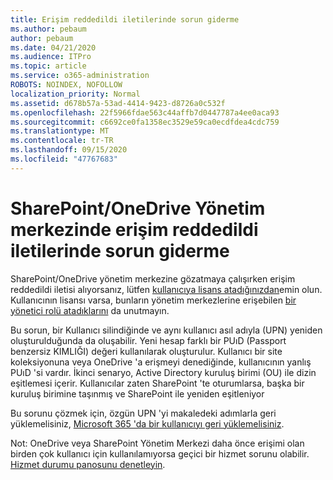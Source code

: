 ```yaml
---
title: Erişim reddedildi iletilerinde sorun giderme
ms.author: pebaum
author: pebaum
ms.date: 04/21/2020
ms.audience: ITPro
ms.topic: article
ms.service: o365-administration
ROBOTS: NOINDEX, NOFOLLOW
localization_priority: Normal
ms.assetid: d678b57a-53ad-4414-9423-d8726a0c532f
ms.openlocfilehash: 22f5966fdae563c44affb7d0447787a4ee0aca93
ms.sourcegitcommit: c6692ce0fa1358ec3529e59ca0ecdfdea4cdc759
ms.translationtype: MT
ms.contentlocale: tr-TR
ms.lasthandoff: 09/15/2020
ms.locfileid: "47767683"
---
```

# <a name="troubleshoot-access-denied-messages-in-sharepointonedrive-admin-center"></a>SharePoint/OneDrive Yönetim merkezinde erişim reddedildi iletilerinde sorun giderme

SharePoint/OneDrive yönetim merkezine gözatmaya çalışırken erişim reddedildi iletisi alıyorsanız, lütfen [kullanıcıya lisans atadığınızdan](https://docs.microsoft.com/microsoft-365/admin/add-users/add-users)emin olun. Kullanıcının lisansı varsa, bunların yönetim merkezlerine erişebilen [bir yönetici rolü atadıklarını](hhttps://docs.microsoft.com/microsoft-365/admin/add-users/about-admin-roles) da unutmayın.

Bu sorun, bir Kullanıcı silindiğinde ve aynı kullanıcı asıl adıyla (UPN) yeniden oluşturulduğunda da oluşabilir. Yeni hesap farklı bir PUıD (Passport benzersiz KIMLIĞI) değeri kullanılarak oluşturulur. Kullanıcı bir site koleksiyonuna veya OneDrive 'a erişmeyi denediğinde, kullanıcının yanlış PUıD 'si vardır. İkinci senaryo, Active Directory kuruluş birimi (OU) ile dizin eşitlemesi içerir. Kullanıcılar zaten SharePoint 'te oturumlarsa, başka bir kuruluş birimine taşınmış ve SharePoint ile yeniden eşitleniyor

Bu sorunu çözmek için, özgün UPN 'yi makaledeki adımlarla geri yüklemelisiniz, [Microsoft 365 'da bir kullanıcıyı geri yüklemelisiniz](https://docs.microsoft.com/microsoft-365/admin/add-users/restore-user).

Not: OneDrive veya SharePoint Yönetim Merkezi daha önce erişimi olan birden çok kullanıcı için kullanılamıyorsa geçici bir hizmet sorunu olabilir.  [Hizmet durumu panosunu denetleyin](https://portal.office.com/adminportal/home#/servicehealth).


